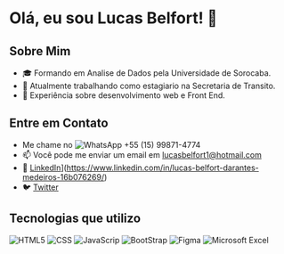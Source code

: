 # Olá, eu sou Lucas Belfort! 👋

## Sobre Mim
- 🎓 Formando em Analise de Dados pela Universidade de Sorocaba.
- 💼 Atualmente trabalhando como estagiario na Secretaria de Transito.
- 🌱 Experiência sobre desenvolvimento web e Front End.


## Entre em Contato
- Me chame no ![WhatsApp](https://img.shields.io/badge/WhatsApp-25D366?style=for-the-badge&logo=whatsapp&logoColor=white) +55 (15) 99871-4774
- 📫 Você pode me enviar um email em lucasbelfort1@hotmail.com
- 💼 [LinkedIn](https://img.shields.io/badge/LinkedIn-0077B5?style=for-the-badge&logo=linkedin&logoColor=white)](https://www.linkedin.com/in/lucas-belfort-darantes-medeiros-16b076269/)
- 🐦 [Twitter](https://twitter.com/Billzerae)


## Tecnologias que utilizo
![HTML5](https://img.shields.io/badge/HTML5-E34F26?style=for-the-badge&logo=html5&logoColor=white)
![CSS](https://img.shields.io/badge/CSS3-1572B6?style=for-the-badge&logo=css3&logoColor=white)
![JavaScrip](https://img.shields.io/badge/JavaScript-F7DF1E?style=for-the-badge&logo=javascript&logoColor=black)
![BootStrap](https://img.shields.io/badge/Bootstrap-563D7C?style=for-the-badge&logo=bootstrap&logoColor=white)
![Figma](https://img.shields.io/badge/Figma-F24E1E?style=for-the-badge&logo=figma&logoColor=white)
![Microsoft Excel](https://img.shields.io/badge/Microsoft_Excel-217346?style=for-the-badge&logo=microsoft-excel&logoColor=white)
